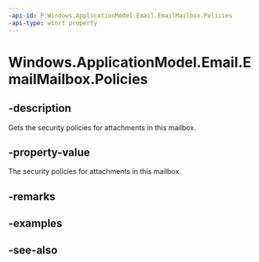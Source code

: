 ```yaml
---
-api-id: P:Windows.ApplicationModel.Email.EmailMailbox.Policies
-api-type: winrt property
---
```


<!-- Property syntax
public Windows.ApplicationModel.Email.EmailMailboxPolicies Policies { get; }
-->

# Windows.ApplicationModel.Email.EmailMailbox.Policies

## -description
Gets the security policies for attachments in this mailbox.

## -property-value
The security policies for attachments in this mailbox.

## -remarks

## -examples

## -see-also
